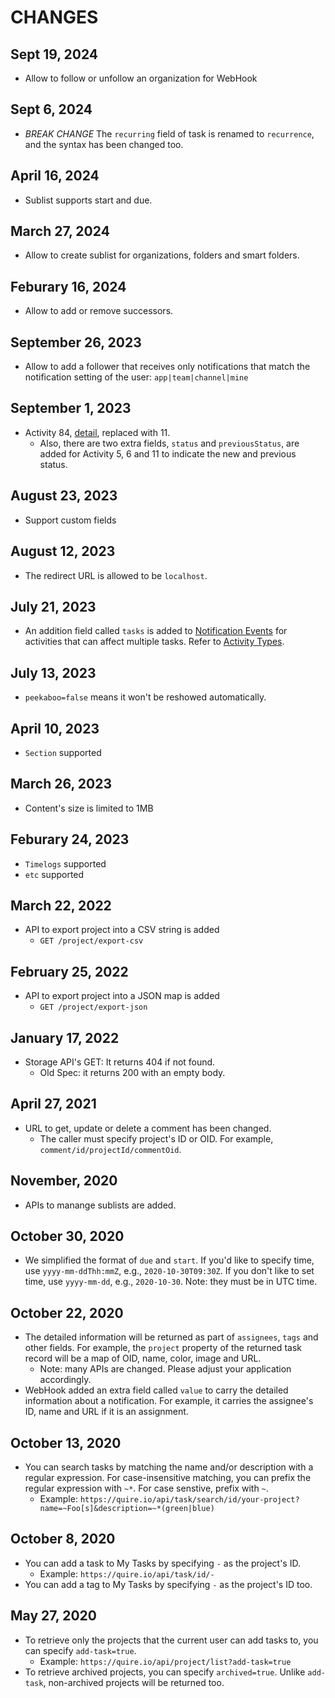 # CHANGES

## Sept 19, 2024

* Allow to follow or unfollow an organization for WebHook

## Sept 6, 2024

* *BREAK CHANGE* The `recurring` field of task is renamed to `recurrence`, and the syntax has been changed too.

## April 16, 2024

* Sublist supports start and due.

## March 27, 2024

* Allow to create sublist for organizations, folders and smart folders.

## Feburary 16, 2024

* Allow to add or remove successors.

## September 26, 2023

* Allow to add a follower that receives only notifications that match the notification setting of the user: `app|team|channel|mine`

## September 1, 2023

* Activity 84, [detail](https://github.com/quire-api/quire-api/blob/master/docs/activity_types.md), replaced with 11.
  * Also, there are two extra fields, `status` and `previousStatus`, are added for Activity 5, 6 and 11 to indicate the new and previous status.

## August 23, 2023

* Support custom fields

## August 12, 2023

* The redirect URL is allowed to be `localhost`.

## July 21, 2023

* An addition field called `tasks` is added to [Notification Events](https://quire.io/dev/api/#webhook) for activities that can affect multiple tasks. Refer to [Activity Types](https://github.com/quire-api/quire-api/blob/master/docs/activity_types.md).

## July 13, 2023

* `peekaboo=false` means it won't be reshowed automatically.

## April 10, 2023

* `Section` supported

## March 26, 2023

* Content's size is limited to 1MB

## Feburary 24, 2023

* `Timelogs` supported
* `etc` supported

## March 22, 2022

* API to export project into a CSV string is added
  * `GET /project/export-csv`

## February 25, 2022

* API to export project into a JSON map is added
  * `GET /project/export-json`

## January 17, 2022

* Storage API's GET: It returns 404 if not found.
    * Old Spec: it returns 200 with an empty body.

## April 27, 2021

* URL to get, update or delete a comment has been changed.
   * The caller must specify project's ID or OID. For example, `comment/id/projectId/commentOid`.

## November, 2020

* APIs to manange sublists are added.

## October 30, 2020

* We simplified the format of `due` and `start`. If you'd like to specify time, use `yyyy-mm-ddThh:mmZ`, e.g., `2020-10-30T09:30Z`. If you don't like to set time, use `yyyy-mm-dd`, e.g., `2020-10-30`. Note: they must be in UTC time.

## October 22, 2020

* The detailed information will be returned as part of `assignees`, `tags` and other fields. For example, the `project` property of the returned task record will be a map of OID, name, color, image and URL.
  * Note: many APIs are changed. Please adjust your application accordingly.
* WebHook added an extra field called `value` to carry the detailed information about a notification. For example, it carries the assignee's ID, name and URL if it is an assignment.

## October 13, 2020

* You can search tasks by matching the name and/or description with a regular expression. For case-insensitive matching, you can prefix the regular expression with `~*`. For case senstive, prefix with `~`.
  * Example: `https://quire.io/api/task/search/id/your-project?name=~Foo[s]&description=~*(green|blue)`

## October 8, 2020

* You can add a task to My Tasks by specifying `-` as the project's ID.
  * Example: `https://quire.io/api/task/id/-`
* You can add a tag to My Tasks by specifying `-`  as the project's ID too.

## May 27, 2020

* To retrieve only the projects that the current user can add tasks to, you can specify `add-task=true`.
  * Example: `https://quire.io/api/project/list?add-task=true`
* To retrieve archived projects, you can specify `archived=true`. Unlike `add-task`, non-archived projects will be returned too.
